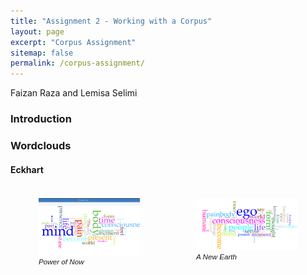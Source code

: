 ```yaml
---
title: "Assignment 2 - Working with a Corpus"
layout: page
excerpt: "Corpus Assignment"
sitemap: false
permalink: /corpus-assignment/
---
```

Faizan Raza and Lemisa Selimi

### Introduction


### Wordclouds

#### Eckhart

<div class="row" style="display:flex;">
    <div class="column" style="flex: 33.33%; padding:5px">
        <figure>
            <img src="/wordclouds/Power of Now.png"/>
            <figcaption style="align:center; font: italic smaller sans-serif;">Power of Now</figcaption>
        </figure>
    </div>
     <div class="column" style="flex: 33.33%; padding:5px">
        <figure>
            <img src="/wordclouds/a new earth.png"/>
            <figcaption style="align:center; font: italic smaller sans-serif;">A New Earth</figcaption>
        </figure>
    </div>
</div>


